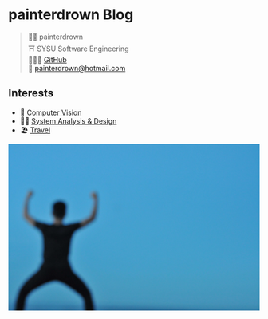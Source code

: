 # painterdrown Blog

> 🤴🏻 painterdrown<br/>
> ⛩ SYSU Software Engineering<br/>
> 👨🏻‍💻 [GitHub](https://github.com/painterdrown)<br/>
> 💌 [painterdrown@hotmail.com](mailto:painterdrown@hotmail.com)

## Interests

+ 👀 [Computer Vision](https://painterdrown.github.io/cv)
+ 🤵🏻 [System Analysis & Design](https://painterdrown.github.io/saad)
+ 🏖 [Travel](https://painterdrown.github.io/travel)

![](index/images/me.jpg)

